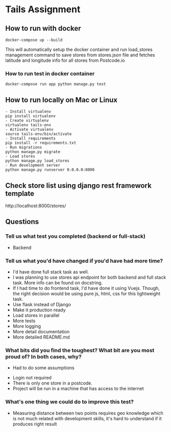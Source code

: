 # Tails Assignment

## How to run with docker
```docker-compose up --build```

This will automatically setup the docker container and run load_stores management command to 
save stores from stores.json file and fetches latitude and longitude info for all stores
from Postcode.io 

### How to run test in docker container
```docker-compose run app python manage.py test```


## How to run locally on Mac or Linux

```
- Install virtualenv
pip install virtualenv
- Create virtualenv
virtualenv tails-env
- Activate virtualenv
source tails-env/bin/activate
- Install requirements
pip install -r requirements.txt
- Run migrations
python manage.py migrate
- Load stores
python manage.py load_stores
- Run development server
python manage.py runserver 0.0.0.0:8000
```

## Check store list using django rest framework template
http://localhost:8000/stores/

## Questions
### Tell us what test you completed (backend or full-stack)
* Backend

### Tell us what you'd have changed if you'd have had more time?
* I'd have done full stack task as well.
* I was planning to use stores api endpoint for both backend and full stack task. More info can be found on docstring.
* If I had time to do frontend task, I'd have done it using Vuejs. Though, the right decision would be using pure js, html, css for this lightweight task.
* Use flask instead of Django
* Make it production ready
* Load stores in parallel
* More tests
* More logging
* More detail documentation
* More detailed README.md

### What bits did you find the toughest? What bit are you most proud of? In both cases, why?
* Had to do some assumptions
-  Login not required
-  There is only one store in a postcode.
-  Project will be run in a machine that has access to the internet

### What's one thing we could do to improve this test?
* Measuring distance between two points requires geo knowledge which is not much related with development skills, it's hard to understand if it produces right result 
